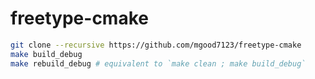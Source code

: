 # freetype-cmake

```bash
git clone --recursive https://github.com/mgood7123/freetype-cmake
make build_debug
make rebuild_debug # equivalent to `make clean ; make build_debug`
```
